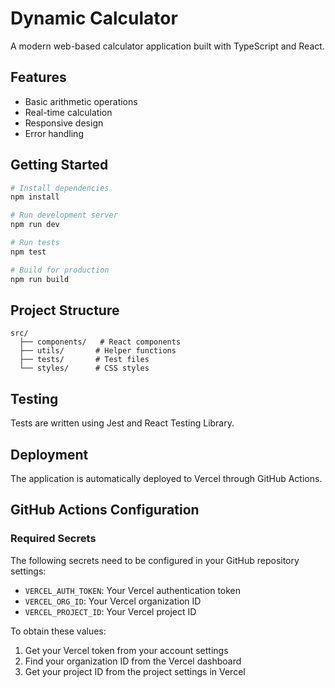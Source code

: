 # Dynamic Calculator

A modern web-based calculator application built with TypeScript and React.

## Features

- Basic arithmetic operations
- Real-time calculation
- Responsive design
- Error handling

## Getting Started

```bash
# Install dependencies
npm install

# Run development server
npm run dev

# Run tests
npm test

# Build for production
npm run build
```

## Project Structure

```
src/
  ├── components/   # React components
  ├── utils/       # Helper functions
  ├── tests/       # Test files
  └── styles/      # CSS styles
```

## Testing

Tests are written using Jest and React Testing Library.

## Deployment

The application is automatically deployed to Vercel through GitHub Actions.

## GitHub Actions Configuration

### Required Secrets

The following secrets need to be configured in your GitHub repository settings:

- `VERCEL_AUTH_TOKEN`: Your Vercel authentication token
- `VERCEL_ORG_ID`: Your Vercel organization ID
- `VERCEL_PROJECT_ID`: Your Vercel project ID

To obtain these values:
1. Get your Vercel token from your account settings
2. Find your organization ID from the Vercel dashboard
3. Get your project ID from the project settings in Vercel
